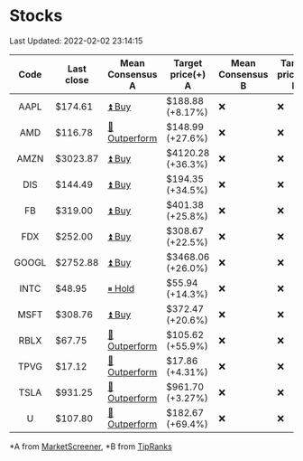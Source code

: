 # Stocks
Last Updated: 2022-02-02 23:14:15

|Code|Last close|Mean Consensus A|Target price(+) A|Mean Consensus B|Target price(+) B|
|:--:|-|-|-|-|-|
|AAPL|$174.61|[⏫ Buy](https://m.marketscreener.com/quote/stock/-4849/)|$188.88 (+8.17%)|❌|❌|
|AMD|$116.78|[🔼 Outperform](https://m.marketscreener.com/quote/stock/-19475876/)|$148.99 (+27.6%)|❌|❌|
|AMZN|$3023.87|[⏫ Buy](https://m.marketscreener.com/quote/stock/-12864605/)|$4120.28 (+36.3%)|❌|❌|
|DIS|$144.49|[⏫ Buy](https://m.marketscreener.com/quote/stock/-4842/)|$194.35 (+34.5%)|❌|❌|
|FB|$319.00|[⏫ Buy](https://m.marketscreener.com/quote/stock/-10547141/)|$401.38 (+25.8%)|❌|❌|
|FDX|$252.00|[⏫ Buy](https://m.marketscreener.com/quote/stock/-12585/)|$308.67 (+22.5%)|❌|❌|
|GOOGL|$2752.88|[⏫ Buy](https://m.marketscreener.com/quote/stock/-24203373/)|$3468.06 (+26.0%)|❌|❌|
|INTC|$48.95|[⏸ Hold](https://m.marketscreener.com/quote/stock/-4829/)|$55.94 (+14.3%)|❌|❌|
|MSFT|$308.76|[⏫ Buy](https://m.marketscreener.com/quote/stock/-4835/)|$372.47 (+20.6%)|❌|❌|
|RBLX|$67.75|[🔼 Outperform](https://m.marketscreener.com/quote/stock/-117793644/)|$105.62 (+55.9%)|❌|❌|
|TPVG|$17.12|[🔼 Outperform](https://m.marketscreener.com/quote/stock/-15933327/)|$17.86 (+4.31%)|❌|❌|
|TSLA|$931.25|[🔼 Outperform](https://m.marketscreener.com/quote/stock/-6344549/)|$961.70 (+3.27%)|❌|❌|
|U|$107.80|[🔼 Outperform](https://m.marketscreener.com/quote/stock/-112492634/)|$182.67 (+69.4%)|❌|❌|


*A from [MarketScreener](https://www.marketscreener.com), *B from [TipRanks](https://www.tipranks.com)
